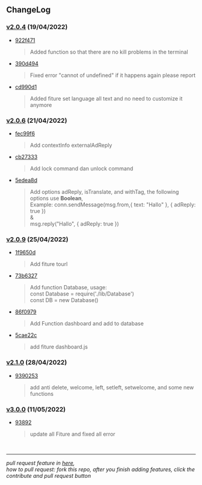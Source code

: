 ## ChangeLog

### [v2.0.4](https://github.com/Rizky878/rzky-multidevice/tree/v2.0.4) (19/04/2022)

-   [922f471](https://github.com/Rizky878/rzky-multidevice/commit/63b7912eb7ba6743ed174699c176bfbf08d5c885)<br>
    > Added function so that there are no kill problems in the terminal

*   [390d494](https://github.com/Rizky878/rzky-multidevice/commit/922f471cc3942cde767a9aa9c65803331281c5e0)<br>
    > Fixed error "cannot of undefined" if it happens again please report
*   [cd990d1](https://github.com/Rizky878/rzky-multidevice/commit/1b1e33b29b47b8b6302bdd2866638204ef13cd0d)<br>
    > Added fiture set language all text and no need to customize it anymore

### [v2.0.6](https://github.com/Rizky878/rzky-multidevice/tree/v2.0.6) (21/04/2022)

-   [fec99f6](https://github.com/Rizky878/rzky-multidevice/commit/fb15e648ca5b50a9f4bc6d7ca32388d2517220c5)
    > Add contextInfo externalAdReply
-   [cb27333](https://github.com/Rizky878/rzky-multidevice/commit/5edea8d86e8f23ee40e5a224837d3dde5780db43)
    > Add lock command dan unlock command
-   [5edea8d](https://github.com/Rizky878/rzky-multidevice/commit/6d08e083f935c20fc5f1949ae263eb11cce13f3e)
    > Add options adReply, isTranslate, and withTag, the following options use **Boolean**,<br>Example: conn.sendMessage(msg.from,{ text: "Hallo" }, { adReply: true })<br>&<br>msg.reply("Hallo", { adReply: true })

### [v2.0.9](https://github.com/Rizky878/rzky-multidevice/tree/v2.0.9) (25/04/2022)

-   [1f9650d](https://github.com/Rizky878/rzky-multidevice/commit/9b64ac0684c8271b043fc2c984024139cebf371e)
    > Add fiture tourl
-   [73b6327](https://github.com/Rizky878/rzky-multidevice/commit/cc7f90679a6bc049a3e17409c4c3d682594cdef0)
    > Add function Database, usage:<br> const Database = require('./lib/Database')<br>const DB = new Database()
-   [86f0979](https://github.com/Rizky878/rzky-multidevice/commit/56761a56d711bfc92e37199b444ce020177d0a13)
    > Add Function dashboard and add to database
-   [5cae22c](https://github.com/Rizky878/rzky-multidevice/commit/641eecd4389c380ec37082db21f0ccbbcc171a43)
    > add fiture dashboard.js

### [v2.1.0](https://github.com/Rizky878/rzky-multidevice/tree/v2.0.4) (28/04/2022)

-   [9390253](https://github.com/Rizky878/rzky-multidevice/commit/63e6da9c991ce31bdbe8570b157f64870d0f7377)
    > add anti delete, welcome, left, setleft, setwelcome, and some new functions

### [v3.0.0](https://github.com/Rizky878/rzky-multidevice/tree/V3.0.0) (11/05/2022)

-   [93892](https://github.com/Rizky878/rzky-multidevice/tree/V3.0.0)
    > update all Fiture and fixed all error

<div>
<br>
<hr>
<i>pull request feature in <a href="https://github.com/krakinzlab/cortana/pulls">here</a>,<br>how to pull request: fork this repo, after you finish adding features, click the contribute and pull request button</i>
</div>
